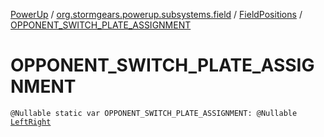 [PowerUp](../../index.md) / [org.stormgears.powerup.subsystems.field](../index.md) / [FieldPositions](index.md) / [OPPONENT_SWITCH_PLATE_ASSIGNMENT](./-o-p-p-o-n-e-n-t_-s-w-i-t-c-h_-p-l-a-t-e_-a-s-s-i-g-n-m-e-n-t.md)

# OPPONENT_SWITCH_PLATE_ASSIGNMENT

`@Nullable static var OPPONENT_SWITCH_PLATE_ASSIGNMENT: @Nullable `[`LeftRight`](-left-right/index.md)